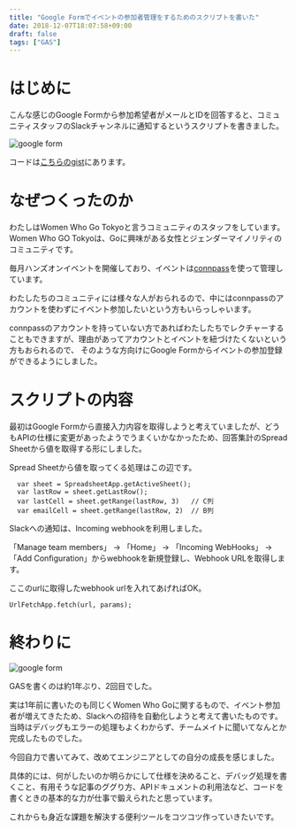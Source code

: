 ```yaml
---
title: "Google Formでイベントの参加者管理をするためのスクリプトを書いた"
date: 2018-12-07T18:07:58+09:00
draft: false
tags: ["GAS"]
---
```


# はじめに
こんな感じのGoogle Formから参加希望者がメールとIDを回答すると、コミュニティスタッフのSlackチャンネルに通知するというスクリプトを書きました。

![google form](/images/articles/google-form.png)

コードは[こちらのgist](https://gist.github.com/mom0tomo/cb1a731c03eb65df4d225b582f5ed242)にあります。

# なぜつくったのか
わたしはWomen Who Go Tokyoと言うコミュニティのスタッフをしています。<br>
Women Who GO Tokyoは、Goに興味がある女性とジェンダーマイノリティのコミュニティです。

毎月ハンズオンイベントを開催しており、イベントは[connpass](https://womenwhogo-tokyo.connpass.com/)を使って管理しています。

わたしたちのコミュニティには様々な人がおられるので、中にはconnpassのアカウントを使わずにイベント参加したいという方もいらっしゃいます。

connpassのアカウントを持っていない方であればわたしたちでレクチャーすることもできますが、理由があってアカウントとイベントを紐づけたくないという方もおられるので、
そのような方向けにGoogle Formからイベントの参加登録ができるようにしました。

# スクリプトの内容
最初はGoogle Formから直接入力内容を取得しようと考えていましたが、どうもAPIの仕様に変更があったようでうまくいかなかったため、回答集計のSpread Sheetから値を取得する形にしました。

Spread Sheetから値を取ってくる処理はこの辺です。

```
  var sheet = SpreadsheetApp.getActiveSheet();
  var lastRow = sheet.getLastRow();
  var lastCell = sheet.getRange(lastRow, 3)   // C列
  var emailCell = sheet.getRange(lastRow, 2)  // B列
```

Slackへの通知は、Incoming webhookを利用しました。

「Manage team members」 → 「Home」 → 「Incoming WebHooks」 → 「Add Configuration」からwebhookを新規登録し、Webhook URLを取得します。

ここのurlに取得したwebhook urlを入れてあげればOK。

```
UrlFetchApp.fetch(url, params);
```

# 終わりに

![google form](/images/articles/google-form-slack.png)

GASを書くのは約1年ぶり、2回目でした。

実は1年前に書いたのも同じくWomen Who Goに関するもので、イベント参加者が増えてきたため、Slackへの招待を自動化しようと考えて書いたものです。<br>
当時はデバッグもエラーの処理もよくわからず、チームメイトに聞いてなんとか完成したものでした。

今回自力で書いてみて、改めてエンジニアとしての自分の成長を感じました。

具体的には、何がしたいのか明らかにして仕様を決めること、デバッグ処理を書くこと、有用そうな記事のググり方、APIドキュメントの利用法など、コードを書くときの基本的な力が仕事で鍛えられたと思っています。

これからも身近な課題を解決する便利ツールをコツコツ作っていきたいです。
